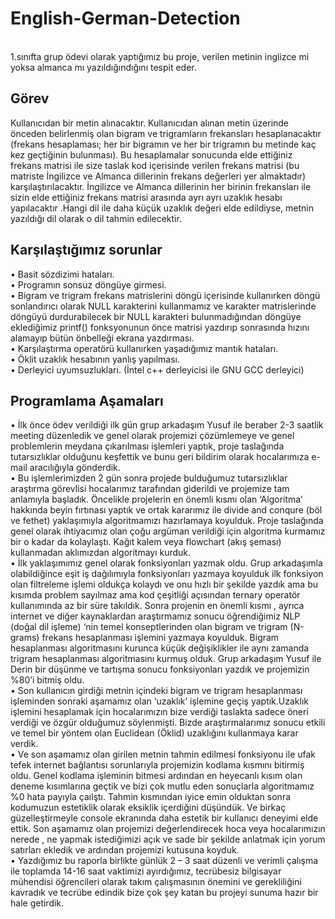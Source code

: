 # English-German-Detection
<br>
1.sınıfta grup ödevi olarak yaptığımız bu proje, verilen metinin inglizce mi yoksa almanca mı yazıldığındığını tespit eder.
<h2>Görev</h2>
Kullanıcıdan bir metin alınacaktır. Kullanıcıdan alınan metin üzerinde önceden belirlenmiş olan bigram ve trigramların frekansları hesaplanacaktır (frekans hesaplaması; her bir bigramın ve her bir trigramın bu metinde kaç kez geçtiğinin bulunması). Bu hesaplamalar sonucunda elde ettiğiniz frekans matrisi ile size taslak kod içerisinde verilen frekans matrisi (bu matriste İngilizce ve Almanca dillerinin frekans değerleri yer almaktadır) karşılaştırılacaktır. İngilizce ve Almanca dillerinin her birinin frekansları ile sizin elde ettiğiniz frekans matrisi arasında ayrı ayrı uzaklık hesabı yapılacaktır .Hangi dil ile daha küçük uzaklık değeri elde edildiyse, metnin yazıldığı dil olarak o dil tahmin edilecektir.

<h2>Karşılaştığımız sorunlar</h2>

•	Basit sözdizimi hataları.
<br>
•	Programın sonsuz döngüye girmesi.
<br>
•	Bigram ve trigram frekans matrislerini döngü içerisinde kullanırken döngü sonlandırıcı olarak NULL karakterini kullanmamız ve karakter matrislerinde döngüyü durdurabilecek bir NULL karakteri bulunmadığından döngüye eklediğimiz printf() fonksyonunun önce matrisi yazdırıp sonrasında hızını alamayıp bütün önbelleği ekrana yazdırması.
<br>
•	Karşılaştırma operatörü kullanırken yaşadığımız mantık hataları.
<br>
•	Öklit uzaklık hesabının yanlış yapılması.
<br>
•	Derleyici uyumsuzlukları. (İntel c++ derleyicisi ile GNU GCC derleyici)
<br>

<h2>Programlama Aşamaları</h2>

•	İlk önce ödev verildiği ilk gün grup arkadaşım Yusuf ile beraber 2-3 saatlik meeting düzenledik ve genel olarak projemizi çözümlemeye ve genel problemlerin meydana çıkarılması işlemleri yaptık,  proje taslağında tutarsızlıklar olduğunu keşfettik ve bunu geri bildirim olarak hocalarımıza e-mail aracılığıyla gönderdik.
<br>
•	Bu işlemlerimizden 2 gün sonra projede bulduğumuz tutarsızlıklar araştırma görevlisi hocalarımız tarafından giderildi ve projemize tam anlamıyla başladık. Öncelikle projelerin en önemli kısmı olan ‘Algoritma’ hakkında beyin fırtınası yaptık ve ortak kararımız ile  divide and conqure (böl ve fethet) yaklaşımıyla algoritmamızı hazırlamaya koyulduk. Proje taslağında genel olarak ihtiyacımız olan çoğu argüman verildiği için algoritma kurmamız bir o kadar da kolaylaştı. Kağıt kalem veya  flowchart (akış şeması) kullanmadan aklımızdan algoritmayı kurduk.
<br>
•	İlk yaklaşımımız genel olarak fonksiyonları yazmak oldu. Grup arkadaşımla olabildiğince eşit iş dağılımıyla fonksiyonları yazmaya koyulduk ilk fonksiyon olan filtreleme işlemi oldukça kolaydı ve onu hızlı bir şekilde yazdık ama bu kısımda problem sayılmaz ama kod çeşitliği açısından ternary operatör kullanımında az bir süre takıldık. Sonra projenin en önemli kısmı , ayrıca internet ve diğer kaynaklardan araştırmamız sonucu öğrendiğimiz NLP (doğal dil işleme) ‘nin temel konseptlerinden olan bigram ve trigram (N-grams) frekans hesaplanması işlemini yazmaya koyulduk. Bigram hesaplanması algoritmasını kurunca küçük değişiklikler ile aynı zamanda trigram hesaplanması algoritmasını kurmuş olduk. Grup arkadaşım Yusuf ile Derin bir düşünme ve tartışma sonucu fonksiyonları yazdık ve projemizin %80’i bitmiş oldu.
<br>
•	Son kullanıcın girdiği metnin içindeki bigram ve trigram hesaplanması işleminden sonraki aşamamız olan ‘uzaklık’ işlemine geçiş yaptık.Uzaklık işlemini hesaplamak için hocalarımızın bize verdiği taslakta sadece öneri verdiği ve özgür olduğumuz söylenmişti. Bizde araştırmalarımız sonucu etkili ve temel bir yöntem olan Euclidean (Öklid) uzaklığını kullanmaya karar verdik.
<br>
•	Ve son aşamamız olan girilen metnin tahmin edilmesi fonksiyonu ile ufak tefek internet bağlantısı sorunlarıyla projemizin kodlama kısmını bitirmiş oldu. Genel kodlama işleminin bitmesi ardından en heyecanlı kısım olan deneme kısımlarına geçtik ve bizi çok mutlu eden sonuçlarla algoritmamız %0 hata payıyla çaılştı. Tahmin kısmından iyice emin olduktan sonra kodumuzun estetiklik olarak eksiklik içerdiğini düşündük. Ve birkaç güzelleştirmeyle console ekranında daha estetik bir kullanıcı deneyimi elde ettik. Son aşamamız olan projemizi değerlendirecek hoca veya hocalarımızın nerede , ne yapmak istediğimizi açık ve sade bir şekilde anlatmak için yorum satırları ekledik ve ardından projemizi kutusuna koyduk.
<br>
•	Yazdığımız bu raporla birlikte günlük 2 – 3 saat düzenli ve verimli çalışma ile toplamda 14-16 saat vaktimizi ayırdığımız, tecrübesiz bilgisayar mühendisi öğrencileri olarak takım çalışmasının önemini ve gerekliliğini kavradık ve tecrübe edindik bize çok şey katan bu projeyi sunuma hazır bir hale getirdik.
